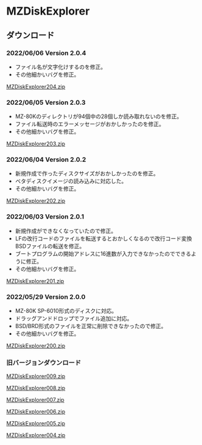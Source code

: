 # MZDiskExplorer

## ダウンロード

### 2022/06/06 Version 2.0.4

- ファイル名が文字化けするのを修正。
- その他細かいバグを修正。

[MZDiskExplorer204.zip](https://github.com/kuran-kuran/MZDiskExplorer/raw/main/Download/MZDiskExplorer204.zip)

### 2022/06/05 Version 2.0.3

- MZ-80Kのディレクトリが94個中の28個しか読み取れないのを修正。
- ファイル転送時のエラーメッセージがおかしかったのを修正。
- その他細かいバグを修正。

[MZDiskExplorer203.zip](https://github.com/kuran-kuran/MZDiskExplorer/raw/main/Download/MZDiskExplorer203.zip)

### 2022/06/04 Version 2.0.2

- 新規作成で作ったディスクサイズがおかしかったのを修正。
- ベタディスクイメージの読み込みに対応した。
- その他細かいバグを修正。

[MZDiskExplorer202.zip](https://github.com/kuran-kuran/MZDiskExplorer/raw/main/Download/MZDiskExplorer202.zip)

### 2022/06/03 Version 2.0.1

- 新規作成ができなくなっていたので修正。
- LFの改行コードのファイルを転送するとおかしくなるので改行コード変換BSDファイルの転送を修正。
- ブートプログラムの開始アドレスに16進数が入力できなかったのでできるように修正。
- その他細かいバグを修正。

[MZDiskExplorer201.zip](https://github.com/kuran-kuran/MZDiskExplorer/raw/main/Download/MZDiskExplorer201.zip)

### 2022/05/29 Version 2.0.0

- MZ-80K SP-6010形式のディスクに対応。
- ドラッグアンドドロップでファイル追加に対応。
- BSD/BRD形式のファイルを正常に削除できなかったので修正。
- その他細かいバグを修正。

[MZDiskExplorer200.zip](https://github.com/kuran-kuran/MZDiskExplorer/raw/main/Download/MZDiskExplorer200.zip)

### 旧バージョンダウンロード

[MZDiskExplorer009.zip](https://github.com/kuran-kuran/MZDiskExplorer/raw/main/Download/MZDiskExplorer009.zip)

[MZDiskExplorer008.zip](https://github.com/kuran-kuran/MZDiskExplorer/raw/main/Download/MZDiskExplorer008.zip)

[MZDiskExplorer007.zip](https://github.com/kuran-kuran/MZDiskExplorer/raw/main/Download/MZDiskExplorer007.zip)

[MZDiskExplorer006.zip](https://github.com/kuran-kuran/MZDiskExplorer/raw/main/Download/MZDiskExplorer006.zip)

[MZDiskExplorer005.zip](https://github.com/kuran-kuran/MZDiskExplorer/raw/main/Download/MZDiskExplorer005.zip)

[MZDiskExplorer004.zip](https://github.com/kuran-kuran/MZDiskExplorer/raw/main/Download/MZDiskExplorer004.zip)
